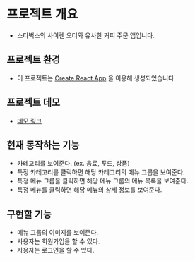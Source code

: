 # 프로젝트 개요
 - 스타벅스의 사이렌 오더와 유사한 커피 주문 앱입니다. <br/>

## 프로젝트 환경
- 이 프로젝트는 [Create React App](https://github.com/facebook/create-react-app) 을 이용해 생성되었습니다. 

## 프로젝트 데모
- [데모 링크](https://jack-and-whoop.github.io/coffee-and-taste/)

## 현재 동작하는 기능
- 카테고리를 보여준다. (ex. 음료, 푸드, 상품)
- 특정 카테고리를 클릭하면 해당 카테고리의 메뉴 그룹을 보여준다.
- 특정 메뉴 그룹을 클릭하면 해당 메뉴 그룹의 메뉴 목록을 보여준다.
- 특정 메뉴를 클릭하면 해당 메뉴의 상세 정보를 보여준다.

## 구현할 기능
- 메뉴 그룹의 이미지를 보여준다.
- 사용자는 회원가입을 할 수 있다.
- 사용자는 로그인을 할 수 있다.
